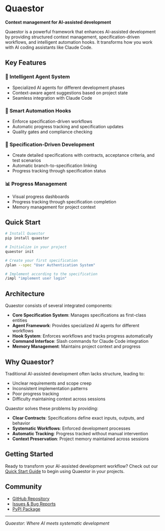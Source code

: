 # Quaestor

**Context management for AI-assisted development**

Quaestor is a powerful framework that enhances AI-assisted development by providing structured context management, specification-driven workflows, and intelligent automation hooks. It transforms how you work with AI coding assistants like Claude Code.

## Key Features

### 🤖 Intelligent Agent System
- Specialized AI agents for different development phases
- Context-aware agent suggestions based on project state
- Seamless integration with Claude Code

### 🔄 Smart Automation Hooks
- Enforce specification-driven workflows
- Automatic progress tracking and specification updates
- Quality gates and compliance checking

### 🎯 Specification-Driven Development
- Create detailed specifications with contracts, acceptance criteria, and test scenarios
- Automatic branch-to-specification linking
- Progress tracking through specification status

### 📊 Progress Management
- Visual progress dashboards
- Progress tracking through specification completion
- Memory management for project context

## Quick Start

```bash
# Install Quaestor
pip install quaestor

# Initialize in your project
quaestor init

# Create your first specification
/plan --spec "User Authentication System"

# Implement according to the specification
/impl "implement user login"
```

## Architecture

Quaestor consists of several integrated components:

- **Core Specification System**: Manages specifications as first-class entities
- **Agent Framework**: Provides specialized AI agents for different workflows
- **Hook System**: Enforces workflows and tracks progress automatically
- **Command Interface**: Slash commands for Claude Code integration
- **Memory Management**: Maintains project context and progress

## Why Quaestor?

Traditional AI-assisted development often lacks structure, leading to:
- Unclear requirements and scope creep
- Inconsistent implementation patterns
- Poor progress tracking
- Difficulty maintaining context across sessions

Quaestor solves these problems by providing:
- **Clear Contracts**: Specifications define exact inputs, outputs, and behavior
- **Systematic Workflows**: Enforced development processes
- **Automatic Tracking**: Progress tracked without manual intervention
- **Context Preservation**: Project memory maintained across sessions

## Getting Started

Ready to transform your AI-assisted development workflow? Check out our [Quick Start Guide](getting-started/quickstart.md) to begin using Quaestor in your projects.

## Community

- [GitHub Repository](https://github.com/jeanluciano/quaestor)
- [Issues & Bug Reports](https://github.com/jeanluciano/quaestor/issues)
- [PyPI Package](https://pypi.org/project/quaestor/)

---

*Quaestor: Where AI meets systematic development*